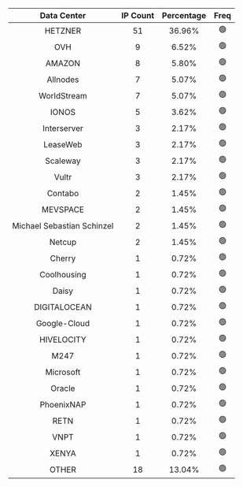 | Data Center | IP Count | Percentage | Freq |
|:------------:|:--------:|:-----------:|:-----:|
| HETZNER | 51 | 36.96% | 🟢 |
| OVH | 9 | 6.52% | 🟢 |
| AMAZON | 8 | 5.80% | 🟢 |
| Allnodes | 7 | 5.07% | 🟢 |
| WorldStream | 7 | 5.07% | 🟢 |
| IONOS | 5 | 3.62% | 🟢 |
| Interserver | 3 | 2.17% | 🟢 |
| LeaseWeb | 3 | 2.17% | 🟢 |
| Scaleway | 3 | 2.17% | 🟢 |
| Vultr | 3 | 2.17% | 🟢 |
| Contabo | 2 | 1.45% | 🟢 |
| MEVSPACE | 2 | 1.45% | 🟢 |
| Michael Sebastian Schinzel | 2 | 1.45% | 🟢 |
| Netcup | 2 | 1.45% | 🟢 |
| Cherry | 1 | 0.72% | 🟢 |
| Coolhousing | 1 | 0.72% | 🟢 |
| Daisy | 1 | 0.72% | 🟢 |
| DIGITALOCEAN | 1 | 0.72% | 🟢 |
| Google-Cloud | 1 | 0.72% | 🟢 |
| HIVELOCITY | 1 | 0.72% | 🟢 |
| M247 | 1 | 0.72% | 🟢 |
| Microsoft | 1 | 0.72% | 🟢 |
| Oracle | 1 | 0.72% | 🟢 |
| PhoenixNAP | 1 | 0.72% | 🟢 |
| RETN | 1 | 0.72% | 🟢 |
| VNPT | 1 | 0.72% | 🟢 |
| XENYA | 1 | 0.72% | 🟢 |
| OTHER | 18 | 13.04% | 🟢 |